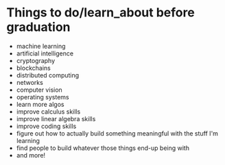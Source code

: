 # Things to do/learn_about before graduation

- machine learning
- artificial intelligence
- cryptography
- blockchains
- distributed computing
- networks
- computer vision
- operating systems
- learn more algos
- improve calculus skills
- improve linear algebra skills 
- improve coding skills
- figure out how to actually build something meaningful with the stuff I'm learning
- find people to build whatever those things end-up being with
- and more!